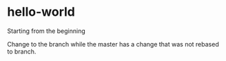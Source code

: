 # hello-world
Starting from the beginning

Change to the branch while the master has a change that was not rebased to branch.
